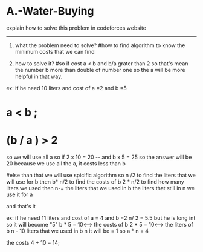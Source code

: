 # A.-Water-Buying
explain how to solve this problem in codeforces website 

----------------------------------------------------
1. what the problem need to solve?
  #how to find algorithm to know the minimum costs that we can find
  
2. how to solve it?
  #so if cost a < b and b/a grater than 2 so that's mean the number b more than double of number one 
  so the a will be more helpful in that way.
  
  ex: if he need 10 liters and cost of a =2 and b =5
  # a < b ;
  # (b / a ) > 2
  so we will use all a 
  so if 2 x 10 = 20 -- and b x 5 = 25
  so the answer will be 20 because we use all the a, it costs less than b 
  
  #else than that we will use spicific algorithm
  so n /2 to find the liters that we will use for b 
  then b* n/2 to find the costs of b 
  2 * n/2 to find how many liters we used 
  then n-= the liters that we used in b 
  the liters that still in n we use it for a 
  
  and that's it 
  
  ex: if he need 11 liters and cost of a = 4 and b =2
  n/ 2 = 5.5 but he is long int so it will become "5" 
  b * 5 = 10<-->  the costs of b 
  2 * 5 = 10<-->  the liters of b
  n - 10 liters that we used in b 
  n it will be = 1
  so a * n = 4 
  
  the costs 4 + 10 = 14;
  
  
